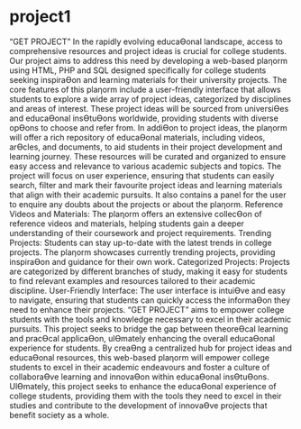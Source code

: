 # project1
“GET PROJECT” 
In the rapidly evolving educaƟonal landscape, access to comprehensive 
resources and project ideas is crucial for college students. Our project aims to 
address this need by developing a web-based plaƞorm using HTML, PHP and 
SQL designed specifically for college students seeking inspiraƟon and learning 
materials for their university projects. 
The core features of this plaƞorm include a user-friendly interface that 
allows students to explore a wide array of project ideas, categorized by 
disciplines and areas of interest. These project ideas will be sourced from 
universiƟes and educaƟonal insƟtuƟons worldwide, providing students with 
diverse opƟons to choose and refer from. In addiƟon to project ideas, the 
plaƞorm will offer a rich repository of educaƟonal materials, including videos, 
arƟcles, and documents, to aid students in their project development and 
learning journey. These resources will be curated and organized to ensure easy 
access and relevance to various academic subjects and topics. 
The project will focus on user experience, ensuring that students can 
easily search, filter and mark their favourite project ideas and learning 
materials that align with their academic pursuits. It also contains a panel for 
the user to enquire any doubts about the projects or about the plaƞorm. 
Reference Videos and Materials: The plaƞorm offers an extensive 
collecƟon of reference videos and materials, helping students gain a deeper 
understanding of their coursework and project requirements. 
Trending Projects: Students can stay up-to-date with the latest trends in 
college projects. The plaƞorm showcases currently trending projects, providing 
inspiraƟon and guidance for their own work.
Categorized Projects: Projects are categorized by different branches of 
study, making it easy for students to find relevant examples and resources 
tailored to their academic discipline. 
User-Friendly Interface: The user interface is intuiƟve and easy to 
navigate, ensuring that students can quickly access the informaƟon they need 
to enhance their projects. 
 “GET PROJECT” aims to empower college students with the tools and 
knowledge necessary to excel in their academic pursuits. This project seeks to 
bridge the gap between theoreƟcal learning and pracƟcal applicaƟon, 
ulƟmately enhancing the overall educaƟonal experience for students. 
By creaƟng a centralized hub for project ideas and educaƟonal resources, 
this web-based plaƞorm will empower college students to excel in their 
academic endeavours and foster a culture of collaboraƟve learning and 
innovaƟon within educaƟonal insƟtuƟons. 
UlƟmately, this project seeks to enhance the educaƟonal experience of 
college students, providing them with the tools they need to excel in their 
studies and contribute to the development of innovaƟve projects that benefit 
society as a whole. 
